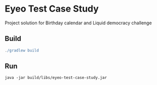# Eyeo Test Case Study
Project solution for Birthday calendar and Liquid democracy challenge

Build
-----
```gradle
./gradlew build
```

Run
---
```shell
java -jar build/libs/eyeo-test-case-study.jar
```
